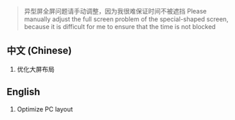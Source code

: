 > 异型屏全屏问题请手动调整，因为我很难保证时间不被遮挡
> Please manually adjust the full screen problem of the special-shaped screen, because it is difficult for me to ensure that the time is not blocked

## 中文 (Chinese)
1. 优化大屏布局

## English
1. Optimize PC layout